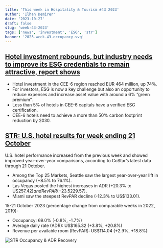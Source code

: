 ```yaml
---
title: 'This week in Hospitality & Tourism #43 2023'
author: 'Ilhan Demirer'
date: '2023-10-27'
draft: false
slug: 'week-43-2023'
tags: ['news', 'investment', 'ESG', 'str']
banner: '2023-week-43-occupancy.svg'
---
```


## [Hotel investment rebounds, but industry needs to improve its ESG credentials to remain attractive, report shows](https://www.hospitalitynet.org/news/4118784.html)

- Hotel investment in the CEE-6 region reached EUR 464 million, up 74%.
- For investors, ESG is now a key challenge but also an opportunity to reduce expenses and increase asset value with around a 6% “green premium”.
- Less than 5% of hotels in CEE-6 capitals have a verified ESG certification.
- CEE-6 hotels need to achieve a more than 50% carbon footprint reduction by 2030.

## [STR: U.S. hotel results for week ending 21 October](https://str.com/press-release/us-hotel-results-week-ending-21-october)

U.S. hotel performance increased from the previous week and showed improved year-over-year comparisons, according to CoStar’s latest data through 21 October.

- Among the Top 25 Markets, Seattle saw the largest year-over-year lift in occupancy (+8.5% to 76.1%).
- Las Vegas posted the highest increases in ADR (+20.3% to US$257.42) and RevPAR (+23.5% to US$229.57).
- Miami saw the steepest RevPAR decline (-12.3% to US$133.01).

15-21 October 2023 (percentage change from comparable weeks in 2022, 2019):

- Occupancy: 69.0% (-0.8%, -1.7%)
- Average daily rate (ADR): US$165.32 (+3.8%, +20.8%)
- Revenue per available room (RevPAR): US$114.04 (+2.9%, +18.8%)

![STR Occupancy & ADR Recovery](/images/blogimages/2023-week-43-occupancy.svg)
